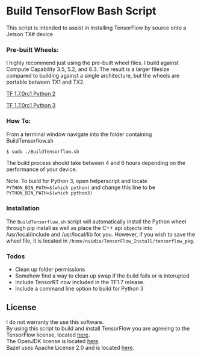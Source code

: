 # Build TensorFlow Bash Script

This script is intended to assist in installing TensorFlow by source onto a Jetson TX# device

### Pre-built Wheels:

I highly recommend just using the pre-built wheel files.  I build against Compute Capability 3.5, 5.2, and 6.3.  The result is a larger filesize compared to building against a single architecture, but the wheels are portable between TX1 and TX2.

[TF 1.7.0rc1 Python 2](https://nvidia.box.com/v/Jetson-TF170rc1-aarch64)

[TF 1.7.0rc1 Python 3](https://nvidia.box.com/v/Jetson-TF170rc1-Py3)


### How To:

From a terminal window navigate into the folder containing BuildTensorflow.sh

```sh
$ sudo ./BuildTensorflow.sh
```

The build process should take between 4 and 6 hours depending on the performance of your device.

Note:  To build for Python 3, open helperscript and locate ```PYTHON_BIN_PATH=$(which python)``` and change this line to be ```PYTHON_BIN_PATH=$(which python3)```

### Installation

The ```BuildTensorflow.sh``` script will automatically install the Python wheel through pip install as well as place the C++ api objects into /usr/local/include and /usr/local/lib for you.  However, if you wish to save the wheel file, it is located in ```/home/nvidia/TensorFlow_Install/tensorflow_pkg```.


### Todos
* Clean up folder permissions
* Somehow find a way to clean up swap if the build fails or is interupted
* Include TensorRT now included in the TF1.7 release.
* Include a command line option to build for Python 3

License
----
I do not warranty the use this software.  
By using this script to build and install TensorFlow you are agreeing to the TensorFlow license, located 
[here](https://github.com/tensorflow/tensorflow/blob/master/LICENSE).  
The OpenJDK license is located [here](http://openjdk.java.net/legal/binary-license-2007-08-02.html).  
Bazel uses Apache License 2.0 and is located [here](https://github.com/bazelbuild/bazel/blob/master/LICENSE).
